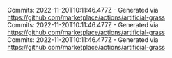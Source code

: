 Commits: 2022-11-20T10:11:46.477Z - Generated via https://github.com/marketplace/actions/artificial-grass
<br>
Commits: 2022-11-20T10:11:46.477Z - Generated via https://github.com/marketplace/actions/artificial-grass
<br>
Commits: 2022-11-20T10:11:46.477Z - Generated via https://github.com/marketplace/actions/artificial-grass
<br>

